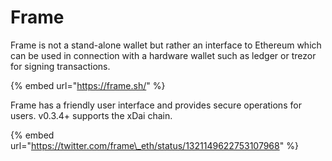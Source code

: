 # Frame

Frame is not a stand-alone wallet but rather an interface to Ethereum which can be used in connection with a hardware wallet such as ledger or trezor for signing transactions.

{% embed url="https://frame.sh/" %}

Frame has a friendly user interface and provides secure operations for users. v0.3.4+ supports the xDai chain.

{% embed url="https://twitter.com/frame\_eth/status/1321149622753107968" %}



